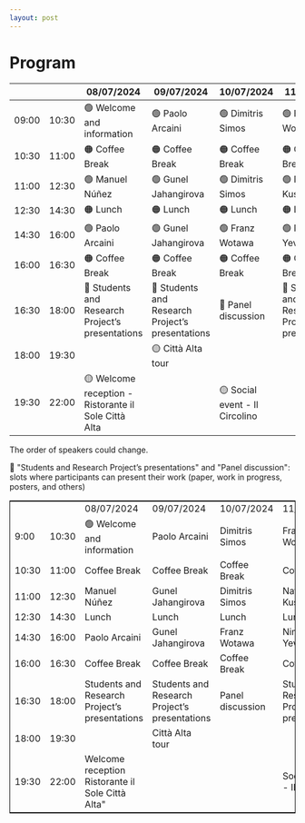 ```yaml
---
layout: post
---
```


# Program

|       |       | 08/07/2024                                           | 09/07/2024                                    | 10/07/2024                  | 11/07/2024                                    | 12/07/2024       | 
| ----- | ----- | ---------------------------------------------------- | --------------------------------------------- | --------------------------- | --------------------------------------------- | ---------------- | 
| 09:00 | 10:30 | 🟢 Welcome and information                              | 🟢 Paolo Arcaini                                 | 🟢 Dimitris Simos              | 🟢 Franz Wotawa                                  | 🟢 Shaukat Ali      |
| 10:30 | 11:00 | 🟠 Coffee Break                                         | 🟠 Coffee Break                                  | 🟠 Coffee Break                | 🟠 Coffee Break                                  | 🟠 Coffee Break     |
| 11:00 | 12:30 | 🟢 Manuel Núñez                                         | 🟢 Gunel Jahangirova                             | 🟢 Dimitris Simos              | 🟢 Natalia Kushik                                | 🟢 Shaukat Ali      |
| 12:30 | 14:30 | 🟠 Lunch                                                | 🟠 Lunch                                         | 🟠 Lunch                       | 🟠 Lunch                                         | 🟠 Lunch            |
| 14:30 | 16:00 | 🟢 Paolo Arcaini                                        | 🟢 Gunel Jahangirova                             | 🟢 Franz Wotawa                | 🟢 Nina Yevtushenko                              | 🔵 Panel discussion |
| 16:00 | 16:30 | 🟠 Coffee Break                                         | 🟠 Coffee Break                                  | 🟠 Coffee Break                | 🟠 Coffee Break                                  | 🟠 Coffee Break     |
| 16:30 | 18:00 | 🔵 Students and Research Project’s presentations        | 🔵 Students and Research Project’s presentations | 🔵 Panel discussion            | 🔵 Students and Research Project’s presentations |                  |
| 18:00 | 19:30 |                                                      | 🟡 Città Alta tour                               |                             |                                               |                  |
| 19:30 | 22:00 | 🟡 Welcome reception -<br>Ristorante il Sole Città Alta |                                               | 🟡 Social event - Il Circolino |                                               |                  |

The order of speakers could change.

🔵 "Students and Research Project’s presentations" and "Panel discussion": slots where participants can present their work (paper, work in progress, posters, and others)




<table style=" border: 1px solid black;
  border-collapse: collapse;">
    <tr>
        <td></td>
        <td></td>
        <td>08/07/2024</td>
        <td>09/07/2024</td>
        <td>10/07/2024</td>
        <td>11/07/2024</td>
        <td>12/07/2024</td>
    </tr>
    <tr>
        <td>9:00</td>
        <td>10:30</td>
        <td> 🟢 Welcome and information</td>
        <td>Paolo Arcaini</td>
        <td>Dimitris Simos</td>
        <td>Franz Wotawa</td>
        <td>Shaukat Ali</td>
    </tr>
    <tr>
        <td>10:30</td>
        <td>11:00</td>
        <td>Coffee Break</td>
        <td>Coffee Break</td>
        <td>Coffee Break</td>
        <td>Coffee Break</td>
        <td>Coffee Break</td>
    </tr>
    <tr>
        <td>11:00</td>
        <td>12:30</td>
        <td>Manuel Núñez </td>
        <td>Gunel Jahangirova</td>
        <td>Dimitris Simos</td>
        <td>Natalia Kushik</td>
        <td>Shaukat Ali</td>
    </tr>
    <tr>
        <td>12:30</td>
        <td>14:30</td>
        <td>Lunch</td>
        <td>Lunch</td>
        <td>Lunch</td>
        <td>Lunch</td>
        <td>Lunch</td>
    </tr>
    <tr>
        <td>14:30</td>
        <td>16:00</td>
        <td>Paolo Arcaini</td>
        <td>Gunel Jahangirova</td>
        <td>Franz Wotawa</td>
        <td>Nina Yevtushenko</td>
        <td>Panel discussion</td>
    </tr>
    <tr>
        <td>16:00</td>
        <td>16:30</td>
        <td>Coffee Break</td>
        <td>Coffee Break</td>
        <td>Coffee Break</td>
        <td>Coffee Break</td>
        <td>Coffee Break</td>
    </tr>
    <tr>
        <td>16:30</td>
        <td>18:00</td>
        <td>Students and Research Project’s presentations</td>
        <td>Students and Research Project’s presentations</td>
        <td>Panel discussion</td>
        <td>Students and Research Project’s presentations</td>
        <td></td>
    </tr>
    <tr>
        <td>18:00</td>
        <td>19:30</td>
        <td></td>
        <td>Città Alta tour</td>
        <td></td>
        <td></td>
        <td></td>
    </tr>
    <tr>
        <td>19:30</td>
        <td>22:00</td>
        <td>Welcome reception Ristorante il Sole Città Alta&quot;</td>
        <td></td>
        <td></td>
        <td>Social event - Il Circolino</td>
        <td></td>
    </tr>
</table>
